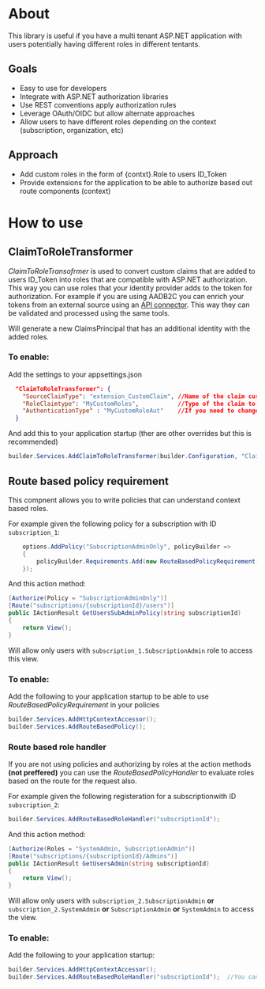 ﻿# About
This library is useful if you have a multi tenant ASP.NET application with users potentially having 
different roles in different tentants.
## Goals
- Easy to use for developers
- Integrate with ASP.NET authorization libraries
- Use REST conventions apply authorization rules
- Leverage OAuth/OIDC but allow alternate approaches
- Allow users to have different roles depending on the context (subscription, organization, etc)

## Approach
- Add custom roles in the form of {contxt}.Role to users ID_Token
- Provide extensions for the application to be able to authorize based out route components (context)

# How to use
## ClaimToRoleTransformer
*ClaimToRoleTransofrmer* is used to convert custom claims that are added to users ID_Token into roles that are 
compatible with ASP.NET authorization.  This way you can use roles that your identity provider adds to the token 
for authorization.  For example if you are using AADB2C you can enrich your tokens from an external source using 
an [API connector](https://docs.microsoft.com/azure/active-directory-b2c/add-api-connector-token-enrichment).  This way 
they can be validated and processed using the same tools.

Will generate a new ClaimsPrincipal that has an additional identity with the added roles.

### To enable:
Add the settings to your appsettings.json
```json
  "ClaimToRoleTransformer": {
    "SourceClaimType": "extension_CustomClaim", //Name of the claim custom roles are in
    "RoleClaimtype": "MyCustomRoles",           //Type of the claim to use in the new Identity (works along side of built in)
    "AuthenticationType" : "MyCustomRoleAut"    //If you need to change the Authentication type for new identity
  }
```
And add this to your application startup (ther are other overrides but this is recommended)
```C#
builder.Services.AddClaimToRoleTransformer(builder.Configuration, "ClaimToRoleTransformer");
```

## Route based policy requirement
This compnent allows you to write policies that can understand context based roles.  

For example given the following policy for a subscription with ID ```subscription_1```:
```C#
    options.AddPolicy("SubscriptionAdminOnly", policyBuilder =>
    {
        policyBuilder.Requirements.Add(new RouteBasedPolicyRequirement("subscriptionId", "SubscriptionAdmin"));
    });
```  
And this action method:
```C#
[Authorize(Policy = "SubscriptionAdminOnly")]
[Route("subscriptions/{subscriptionId}/users")]
public IActionResult GetUsersSubAdminPolicy(string subscriptionId)
{
    return View();
}
```
Will allow only users with ```subscription_1.SubscriptionAdmin``` role to access this view.

### To enable:
Add the following to your application startup to be able to use _RouteBasedPolicyRequirement_ in your policies
```C#
builder.Services.AddHttpContextAccessor();
builder.Services.AddRouteBasedPolicy();
```


### Route based role handler
If you are not using policies and authorizing by roles at the action methods __(not preffered)__ you can use the 
_RouteBasedPolicyHandler_ to evaluate roles based on the route for the request also.

For example given the following registeration for a subscriptionwith ID ```subscription_2```:
```C#
builder.Services.AddRouteBasedRoleHandler("subscriptionId");
```
And this action method:
```C#
[Authorize(Roles = "SystemAdmin, SubscriptionAdmin")]
[Route("subscriptions/{subscriptionId}/Admins")]
public IActionResult GetUsersAdmin(string subscriptionId)
{
    return View();
}
```
Will allow only users with ```subscription_2.SubscriptionAdmin``` __or__ ```subscription_2.SystemAdmin``` __or__ ```SubscriptionAdmin``` __or__ ```SystemAdmin``` 
to access the view.

### To enable:
Add the following to your application startup:
```C#
builder.Services.AddHttpContextAccessor();
builder.Services.AddRouteBasedRoleHandler("subscriptionId");  //You can add more handlers if you use different route components
```

